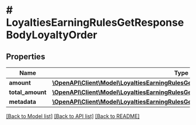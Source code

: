# # LoyaltiesEarningRulesGetResponseBodyLoyaltyOrder

## Properties

Name | Type | Description | Notes
------------ | ------------- | ------------- | -------------
**amount** | [**\OpenAPI\Client\Model\LoyaltiesEarningRulesGetResponseBodyLoyaltyOrderAmount**](LoyaltiesEarningRulesGetResponseBodyLoyaltyOrderAmount.md) |  | [optional]
**total_amount** | [**\OpenAPI\Client\Model\LoyaltiesEarningRulesGetResponseBodyLoyaltyOrderTotalAmount**](LoyaltiesEarningRulesGetResponseBodyLoyaltyOrderTotalAmount.md) |  | [optional]
**metadata** | [**\OpenAPI\Client\Model\LoyaltiesEarningRulesGetResponseBodyLoyaltyOrderMetadata**](LoyaltiesEarningRulesGetResponseBodyLoyaltyOrderMetadata.md) |  | [optional]

[[Back to Model list]](../../README.md#models) [[Back to API list]](../../README.md#endpoints) [[Back to README]](../../README.md)
